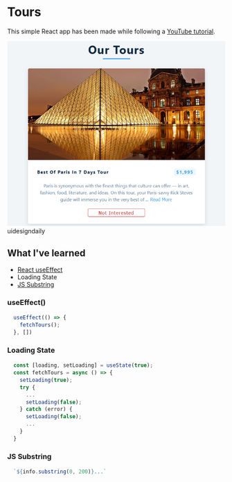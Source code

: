 # Tours

This simple React app has been made while following a [YouTube tutorial](https://www.youtube.com/watch?v=a_7Z7C_JCyo).

![](./idea.png)
uidesigndaily

## What I've learned

* [React useEffect](https://reactjs.org/docs/hooks-effect.html)
* Loading State
* [JS Substring](https://developer.mozilla.org/en-US/docs/Web/JavaScript/Reference/Global_Objects/String/substring)

### useEffect()

```javascript
  useEffect(() => {
    fetchTours();
  }, [])
```

### Loading State

```javascript
  const [loading, setLoading] = useState(true);
  const fetchTours = async () => {
    setLoading(true);
    try {
      ...
      setLoading(false);
    } catch (error) {
      setLoading(false);
      ...
    }
  }
```

### JS Substring

```javascript
  `${info.substring(0, 200)}...`
```
